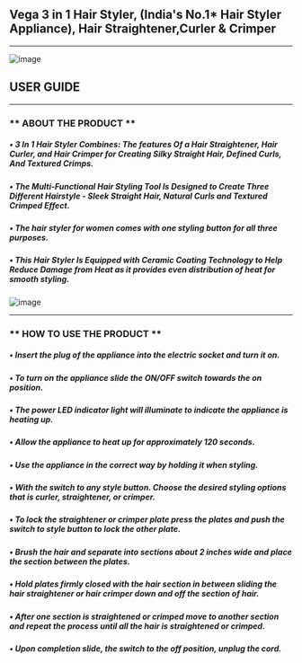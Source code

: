   ## Vega 3 in 1 Hair Styler, (India's No.1* Hair Styler Appliance), Hair Straightener,Curler & Crimper
  ____________________________________________________________________________________________________________
  
![image](https://github.com/HARSHITA1597/USER-MANUAL/assets/133485355/a76b61f9-1642-4361-89ae-23699015a06e)
 ## **USER GUIDE**
 ______________________________________________________________________________________________________________
 ### ** ABOUT THE PRODUCT **
 ##### •	3 In 1 Hair Styler Combines: The features Of a Hair Straightener, Hair Curler, and Hair Crimper for Creating Silky Straight Hair, Defined Curls, And Textured Crimps. 
##### •	The Multi-Functional Hair Styling Tool Is Designed to Create Three Different Hairstyle - Sleek Straight Hair, Natural Curls and Textured Crimped Effect.
##### •	The hair styler for women comes with one styling button for all three purposes.
##### •	This Hair Styler Is Equipped with Ceramic Coating Technology to Help Reduce Damage from Heat as it provides even distribution of heat for smooth styling.

![image](https://github.com/HARSHITA1597/USER-MANUAL/assets/133485355/de0879bf-1f62-4016-a40d-f472df8ac96e)
______________________________________________________________________________________________________________
### ** HOW TO USE THE PRODUCT **
##### •	Insert the plug of the appliance into the electric socket and turn it on.
##### •	To turn on the appliance slide the ON/OFF switch towards the on position.
##### •	The power LED indicator light will illuminate to indicate the appliance is heating up.
##### •	Allow the appliance to heat up for approximately 120 seconds.
##### •	Use the appliance in the correct way by holding it when styling.
##### •	With the switch to any style button. Choose the desired styling options that is curler, straightener, or crimper.
##### •	To lock the straightener or crimper plate press the plates and push the switch to style button to lock the other plate.
##### •	Brush the hair and separate into sections about 2 inches wide and place the section between the plates.
##### •	Hold plates firmly closed with the hair section in between sliding the hair straightener or hair crimper down and off the section of hair.
##### •	After one section is straightened or crimped move to another section and repeat the process until all the hair is straightened or crimped.
##### •	Upon completion slide, the switch to the off position, unplug the cord.




